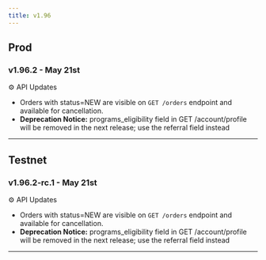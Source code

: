 ```yaml
---
title: v1.96
---
```

## Prod
### v1.96.2 - May 21st
⚙️ API Updates
* Orders with status=NEW are visible on `GET /orders` endpoint and available for cancellation.
* **Deprecation Notice:** programs_eligibility field in GET /account/profile will be removed in the next release; use the referral field instead
---

## Testnet
### v1.96.2-rc.1 - May 21st
⚙️ API Updates
* Orders with status=NEW are visible on `GET /orders` endpoint and available for cancellation.
* **Deprecation Notice:** programs_eligibility field in GET /account/profile will be removed in the next release; use the referral field instead
---
